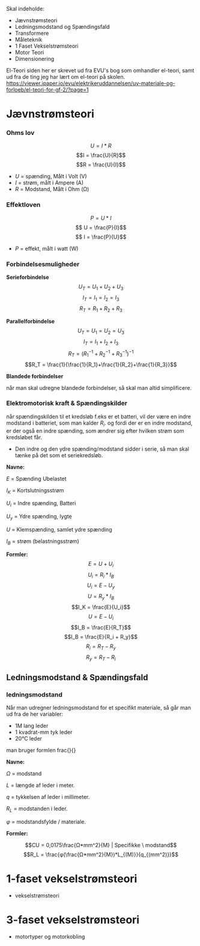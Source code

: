 Skal indeholde:

* Jævnstrømsteori
* Ledningsmodstand og Spændingsfald
* Transformere
* Måleteknik
* 1 Faset Vekselstrømsteori
* Motor Teori
* Dimensionering

El-Teori siden her er skrevet ud fra EVU's bog som omhandler el-teori, samt ud fra de ting jeg har lært om el-teori på skolen. https://viewer.ipaper.io/evu/elektrikeruddannelsen/uv-materiale-og-forloeb/el-teori-for-gf-2/?page=1

# Jævnstrømsteori

### Ohms lov 
$$ U = I*R$$
$$I = \frac{U}{R}$$
$$R = \frac{U}{I}$$

* $U$ = spænding, Målt i Volt (V)
* $I$ = strøm, målt i Ampere (A)
* $R$ = Modstand, Målt i Ohm (Ω)

### Effektloven
$$ P = U*I$$
$$ U = \frac{P}{I}$$
$$ I = \frac{P}{U}$$

* $P$ = effekt, målt i watt (W)

### Forbindelsesmuligheder

**Serieforbindelse**
$$ U_T = U_1 + U_2 + U_3$$
$$I_T = I_1 = I_2 = I_3$$
$$R_T = R_1 + R_2 + R_3$$

**Parallelforbindelse**
$$U_T = U_1 = U_2 = U_3$$
$$I_T = I_1 +I_2+I_3$$
$$R_T = (R_1^{-1 } + R_2^{-1} + R_3^{-1})^{-1} $$
$$R_T = \frac{1}{\frac{1}{R_1}+\frac{1}{R_2}+\frac{1}{R_3}}$$

**Blandede forbindelser**

når man skal udregne blandede forbindelser, så skal man altid simplificere. 

### Elektromotorisk kraft & Spændingskilder
når spændingskilden til et kredsløb f.eks er et batteri, vil der være en indre modstand i batteriet, som man kalder $R_i$. og fordi der er en indre modstand, er der også en indre spænding, som ændrer sig efter hvilken strøm som kredsløbet får. 

* Den indre og den ydre spænding/modstand sidder i serie, så man skal tænke på det som et seriekredsløb. 

**Navne:**

$E$ = Spænding Ubelastet

$I_K$ = Kortslutningsstrøm

$U_i$ = Indre spænding, Batteri

$U_y$ = Ydre spænding, lygte

$U$ = Klemspænding, samlet ydre spænding

$I_B$ = strøm (belastningsstrøm)

**Formler:**
$$E = U + U_i$$
$$U_i = R_i * I_B$$
$$U_i  =E - U_y$$
$$U = R_y * I_B$$
$$I_K = \frac{E}{U_i}$$
$$U = E - U_i$$
$$I_B = \frac{E}{R_T}$$
$$I_B = \frac{E}{R_i + R_y}$$
$$R_i = R_T - R_y$$
$$R_y = R_T - R_i$$

## Ledningsmodstand & Spændingsfald

### ledningsmodstand
Når man udregner ledningsmodstand for et specifikt materiale, så går man ud fra de her variabler: 
* 1M lang leder
* 1 kvadrat-mm tyk leder
* 20°C leder

man bruger formlen frac{}{}

**Navne:**

$Ω$ = modstand

$L$ = længde af leder i meter.

$q$ = tykkelsen af leder i millimeter.

$R_L$ = modstanden i leder. 

$φ$ = modstandsfylde / materiale.

**Formler:**

$$CU = 0,0175\frac{Ω*mm^2}{M} | Specifikke \ modstand$$
$$R_L = \frac{φ(\frac{Ω*mm^2}{M})*L_{(M)}}{q_{(mm^2)}}$$

# 1-faset vekselstrømsteori

* vekselstrømsteori

# 3-faset vekselstrømsteori

* motortyper og motorkobling
